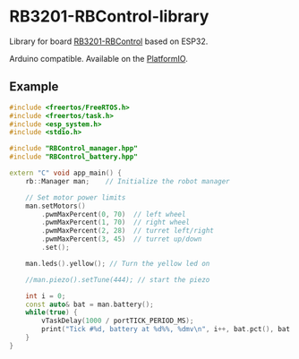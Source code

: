 # RB3201-RBControl-library

Library for board [RB3201-RBControl](https://github.com/RoboticsBrno/RB3201-RBControl) based on ESP32.

Arduino compatible. Available on the [PlatformIO](https://platformio.org/lib/show/5532/RB3201-RBControl).

## Example

```cpp
#include <freertos/FreeRTOS.h>
#include <freertos/task.h>
#include <esp_system.h>
#include <stdio.h>

#include "RBControl_manager.hpp"
#include "RBControl_battery.hpp"

extern "C" void app_main() {
    rb::Manager man;    // Initialize the robot manager

    // Set motor power limits
    man.setMotors()
        .pwmMaxPercent(0, 70)  // left wheel
        .pwmMaxPercent(1, 70)  // right wheel
        .pwmMaxPercent(2, 28)  // turret left/right
        .pwmMaxPercent(3, 45)  // turret up/down
        .set();

    man.leds().yellow(); // Turn the yellow led on

    //man.piezo().setTune(444); // start the piezo

    int i = 0;
    const auto& bat = man.battery();
    while(true) {
        vTaskDelay(1000 / portTICK_PERIOD_MS);
        print("Tick #%d, battery at %d%%, %dmv\n", i++, bat.pct(), bat.voltageMv());
    }
}

```

